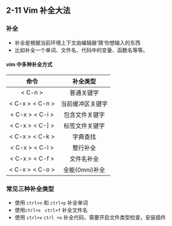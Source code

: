 ## 2-11 Vim 补全大法

### 补全

- 补全是根据当前环境上下文由编辑器‘猜’你想输入的东西
- 比如补全一个单词、文件名、代码中的变量、函数名等等。

#### vim 中多种补全方式

|      命令       |     补全类型     |
| :-------------: | :--------------: |
|     < C-n >     |    普通关键字    |
| < C-x > < C-n > | 当前缓冲区关键字 |
| < C-x > < C-i > |  包含文件关键字  |
| < C-x > < C-] > |  标签文件关键字  |
| < C-x > < C-k > |     字典查找     |
| < C-x > < C-l > |     整行补全     |
| < C-x > < C-f > |    文件名补全    |
| < C-x > < C-o > |  全能(0mni)补全  |

### 常见三种补全类型

- 使用 `ctrl+n` 和 `ctrl+p` 补全单词
- 使用`ctrl+x`   ` ctrl+f` 补全文件名
- 使用 `ctrl+x`  `ctrl +o`  补全代码，需要开启文件类型检查，安装插件

